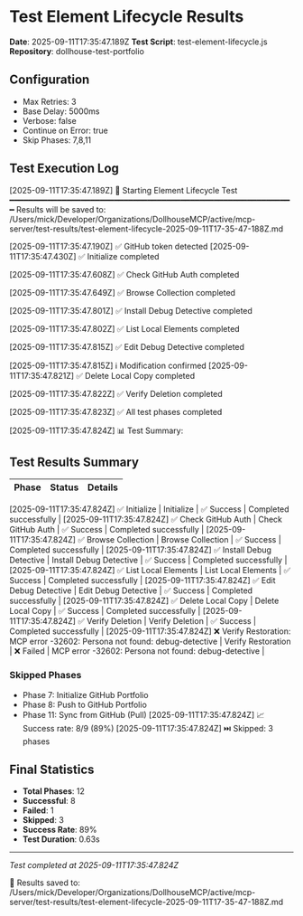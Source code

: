 # Test Element Lifecycle Results

**Date**: 2025-09-11T17:35:47.189Z
**Test Script**: test-element-lifecycle.js
**Repository**: dollhouse-test-portfolio

## Configuration
- Max Retries: 3
- Base Delay: 5000ms
- Verbose: false
- Continue on Error: true
- Skip Phases: 7,8,11

## Test Execution Log

[2025-09-11T17:35:47.189Z] 🧪 Starting Element Lifecycle Test
━━━━━━━━━━━━━━━━━━━━━━━━━━━━━━━━━━━━━━━━━━━━━━━━━━━━━━━━━━━━
Results will be saved to: /Users/mick/Developer/Organizations/DollhouseMCP/active/mcp-server/test-results/test-element-lifecycle-2025-09-11T17-35-47-188Z.md

[2025-09-11T17:35:47.190Z] ✅ GitHub token detected
[2025-09-11T17:35:47.430Z] ✅ Initialize completed

[2025-09-11T17:35:47.608Z] ✅ Check GitHub Auth completed

[2025-09-11T17:35:47.649Z] ✅ Browse Collection completed

[2025-09-11T17:35:47.801Z] ✅ Install Debug Detective completed

[2025-09-11T17:35:47.802Z] ✅ List Local Elements completed

[2025-09-11T17:35:47.815Z] ✅ Edit Debug Detective completed

[2025-09-11T17:35:47.815Z] ℹ️  Modification confirmed
[2025-09-11T17:35:47.821Z] ✅ Delete Local Copy completed

[2025-09-11T17:35:47.822Z] ✅ Verify Deletion completed


[2025-09-11T17:35:47.823Z] ✅ All test phases completed

[2025-09-11T17:35:47.824Z] 📊 Test Summary:

## Test Results Summary

| Phase | Status | Details |
|-------|--------|----------|
[2025-09-11T17:35:47.824Z]    ✅ Initialize
| Initialize | ✅ Success | Completed successfully |
[2025-09-11T17:35:47.824Z]    ✅ Check GitHub Auth
| Check GitHub Auth | ✅ Success | Completed successfully |
[2025-09-11T17:35:47.824Z]    ✅ Browse Collection
| Browse Collection | ✅ Success | Completed successfully |
[2025-09-11T17:35:47.824Z]    ✅ Install Debug Detective
| Install Debug Detective | ✅ Success | Completed successfully |
[2025-09-11T17:35:47.824Z]    ✅ List Local Elements
| List Local Elements | ✅ Success | Completed successfully |
[2025-09-11T17:35:47.824Z]    ✅ Edit Debug Detective
| Edit Debug Detective | ✅ Success | Completed successfully |
[2025-09-11T17:35:47.824Z]    ✅ Delete Local Copy
| Delete Local Copy | ✅ Success | Completed successfully |
[2025-09-11T17:35:47.824Z]    ✅ Verify Deletion
| Verify Deletion | ✅ Success | Completed successfully |
[2025-09-11T17:35:47.824Z]    ❌ Verify Restoration: MCP error -32602: Persona not found: debug-detective
| Verify Restoration | ❌ Failed | MCP error -32602: Persona not found: debug-detective |

### Skipped Phases
- Phase 7: Initialize GitHub Portfolio
- Phase 8: Push to GitHub Portfolio
- Phase 11: Sync from GitHub (Pull)
[2025-09-11T17:35:47.824Z] 📈 Success rate: 8/9 (89%)
[2025-09-11T17:35:47.824Z] ⏭️  Skipped: 3 phases

## Final Statistics

- **Total Phases**: 12
- **Successful**: 8
- **Failed**: 1
- **Skipped**: 3
- **Success Rate**: 89%
- **Test Duration**: 0.63s

---
*Test completed at 2025-09-11T17:35:47.824Z*

📄 Results saved to: /Users/mick/Developer/Organizations/DollhouseMCP/active/mcp-server/test-results/test-element-lifecycle-2025-09-11T17-35-47-188Z.md
